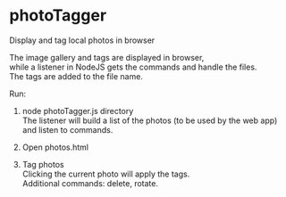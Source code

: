 # photoTagger
Display and tag local photos in browser

The image gallery and tags are displayed in browser,<br>
while a listener in NodeJS gets the commands and handle the files.<br>
The tags are added to the file name.

Run:
1. node photoTagger.js directory<br>
The listener will build a list of the photos (to be used by the web app) and listen to commands.

2. Open photos.html

3. Tag photos<br>
Clicking the current photo will apply the tags.<br>
Additional commands: delete, rotate.<br>

